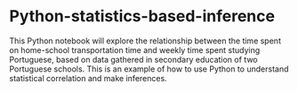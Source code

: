 # Python-statistics-based-inference
This Python notebook will explore the relationship between the time spent on home-school transportation time and weekly time spent studying Portuguese, based on data gathered in secondary education of two Portuguese schools. This is an example of how to use Python to understand statistical correlation and make inferences.
